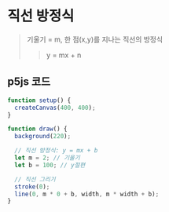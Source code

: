 # 직선 방정식

> 기울기 = m, 한 점(x,y)를 지나는 직선의 방정식
>
> > y = mx + n

## p5js 코드

```js
function setup() {
  createCanvas(400, 400);
}

function draw() {
  background(220);

  // 직선 방정식: y = mx + b
  let m = 2; // 기울기
  let b = 100; // y절편

  // 직선 그리기
  stroke(0);
  line(0, m * 0 + b, width, m * width + b);
}
```
